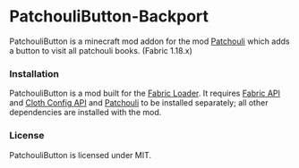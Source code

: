 # PatchouliButton-Backport
PatchouliButton is a minecraft mod addon for the mod [Patchouli](https://www.curseforge.com/minecraft/mc-mods/patchouli-fabric) which adds a button to visit all patchouli books. (Fabric 1.18.x)

### Installation
PatchouliButton is a mod built for the [Fabric Loader](https://fabricmc.net/). It requires [Fabric API](https://www.curseforge.com/minecraft/mc-mods/fabric-api) and [Cloth Config API](https://www.curseforge.com/minecraft/mc-mods/cloth-config) and [Patchouli](https://www.curseforge.com/minecraft/mc-mods/patchouli-fabric) to be installed separately; all other dependencies are installed with the mod.

### License
PatchouliButton is licensed under MIT.
